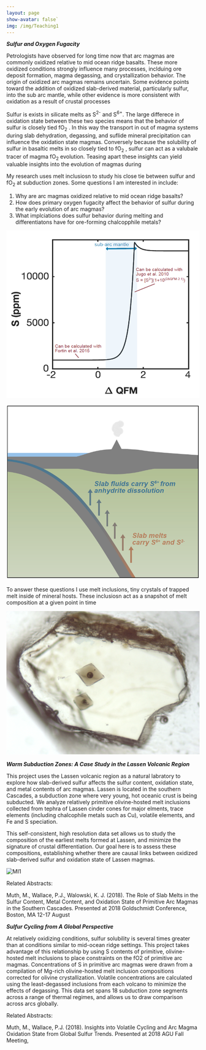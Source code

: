 ```yaml
---
layout: page
show-avatar: false`
img: /img/Teaching1
---
```


**_Sulfur and Oxygen Fugacity_**

Petrologists have observed for long time now that arc magmas are commonly oxidized relative to mid ocean ridge basalts. These more oxidized conditions strongly influence many processes, inclduing ore deposit formation, magma degassing, and crystallization behavior. The origin of oxidized arc magmas remains uncertain. Some evidence points toward the addition of oxidized slab-derived material, particularly sulfur, into the sub arc mantle, while other evidence is more consistent with oxidation as a result of crustal processes

Sulfur is exists in silicate melts as S<sup>2-</sup> and S<sup>6+</sup>. The large differece in oxidation state between these two species means that the behavior of sulfur is closely tied fO<sub>2</sub> . In this way the transport in out of magma systems during slab dehydration, degassing, and suflide mineral precipitation can influence the oxidation state magmas. Conversely because the solubility of sulfur in basaltic melts in so closely tied to fO<sub>2</sub> , sulfur can act as a valubale tracer of magma fO<sub>2</sub> evolution. Teasing apart these insights can yield valuable insights into the evolution of magmas during 

My research uses melt inclusiosn to study  his close tie between sulfur and fO<sub>2</sub> at subduction zones. Some questions I am interested in include:

1. Why are arc magmas oxidized relative to mid ocean ridge basalts? 
2. How does primary oxygen fugacity affect the behavior of sulfur during the early evolution of arc magmas?
3. What implciations does sulfur behavior during melting and differentiatons have for ore-forming chalcopphile metals?

![Jugo](img/Jugo.png)

![MI1](img/subduction_schematic.png)

To answer these questions I use melt inclusions, tiny crystals of trapped melt inside of mineral hosts. These inclusiosn act as a snapshot of melt composition at a given point in time

![MI1](img/MI2.jpeg)

**_Warm Subduction Zones: A Case Study in the Lassen Volcanic Region_**

This project uses the Lassen volcanic region as a natural labratory to explore how slab-derived sulfur affects the sulfur content, oxidation state, and metal contents of arc magmas. Lassen is located in the southern Cascades, a subduction zone where very young, hot oceanic crust is being subducted. We analyze relatively primitive olivine-hosted melt inclusions collected from tephra of Lassen cinder cones for major elments, trace elements (including chalcophile metals such as Cu), volatile elements, and Fe and S speciation. 

This self-consistent, high resolution data set allows us to study the composition of the earliest melts formed at Lassen, and minimize the signature of crustal differentiation. Our goal here is to assess these compositions, establishing whether there are causal links between oxidized slab-derived sulfur and oxidation state of Lassen magmas. 

![MI1](img/MI1.jpg)

Related Abstracts:  

Muth, M., Wallace, P.J., Walowski, K. J. (2018). The Role of Slab Melts in the Sulfur Content, Metal Content, and Oxidation State of Primitive Arc Magmas in the Southern Cascades. Presented at 2018 Goldschmidt Conference, Boston, MA 12-17 August


**_Sulfur Cycling from A Global Perspective_**

At relatively oxidizing conditions, sulfur solubility is several times greater than at conditions similar to mid-ocean ridge settings. This project takes advantage of this relationship by using S contents of primitive, olivine-hosted melt inclusions to place constraints on the fO2 of primitive arc magmas. Concentrations of S in primitive arc magmas were drawn from a compilation of Mg-rich olivine-hosted melt inclusion compositions corrected for olivine crystallization. Volatile concentrations are calculated using the least-degassed inclusions from each volcano to minimize the effects of degassing. This data set spans 18 subduction zone segments across a range of thermal regimes, and allows us to draw comparison across arcs globally.

Related Abstracts:

Muth, M., Wallace, P.J. (2018). Insights into Volatile Cycling and Arc Magma Oxidation State from Global Sulfur Trends. Presented at 2018 AGU Fall Meeting, 